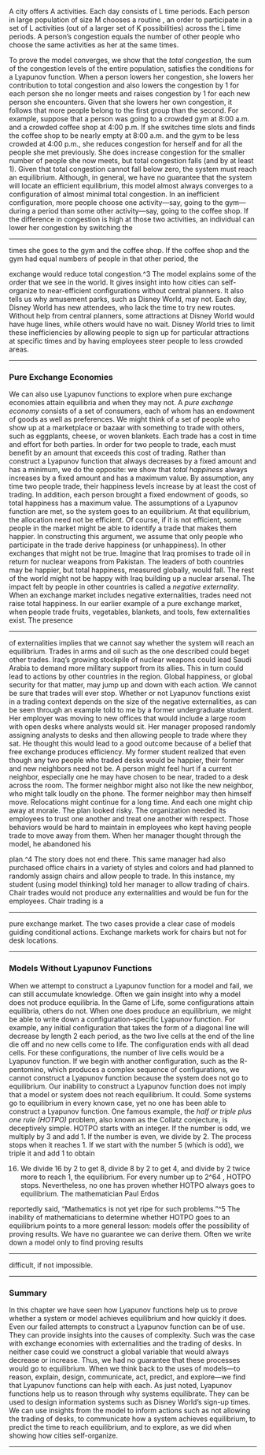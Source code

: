 A city offers A activities. Each day consists of L time periods. Each person in large population of size M chooses a routine , an order to participate in a set of L activities (out of a larger set of K possibilities) across the L time periods. A person’s congestion equals the number of other people who choose the same activities as her at the same times. 

To prove the model converges, we show that the _total congestion,_ the sum of the congestion levels of the entire population, satisfies the conditions for a Lyapunov function. When a person lowers her congestion, she lowers her contribution to total congestion and also lowers the congestion by 1 for each person she no longer meets and raises congestion by 1 for each new person she encounters. Given that she lowers her own congestion, it follows that more people belong to the first group than the second. For example, suppose that a person was going to a crowded gym at 8:00 a.m. and a crowded coffee shop at 4:00 p.m. If she switches time slots and finds the coffee shop to be nearly empty at 8:00 a.m. and the gym to be less crowded at 4:00 p.m., she reduces congestion for herself and for all the people she met previously. She does increase congestion for the smaller number of people she now meets, but total congestion falls (and by at least 1). Given that total congestion cannot fall below zero, the system must reach an equilibrium. Although, in general, we have no guarantee that the system will locate an efficient equilibrium, this model almost always converges to a configuration of almost minimal total congestion. In an inefficient configuration, more people choose one activity—say, going to the gym—during a period than some other activity—say, going to the coffee shop. If the difference in congestion is high at those two activities, an individual can lower her congestion by switching the 

---

times she goes to the gym and the coffee shop. If the coffee shop and the gym had equal numbers of people in that other period, the 

exchange would reduce total congestion.^3 The model explains some of the order that we see in the world. It gives insight into how cities can self-organize to near-efficient configurations without central planners. It also tells us why amusement parks, such as Disney World, may not. Each day, Disney World has new attendees, who lack the time to try new routes. Without help from central planners, some attractions at Disney World would have huge lines, while others would have no wait. Disney World tries to limit these inefficiencies by allowing people to sign up for particular attractions at specific times and by having employees steer people to less crowded areas. 

---

### Pure Exchange Economies 

We can also use Lyapunov functions to explore when pure exchange economies attain equilibria and when they may not. A _pure exchange economy_ consists of a set of consumers, each of whom has an endowment of goods as well as preferences. We might think of a set of people who show up at a marketplace or bazaar with something to trade with others, such as eggplants, cheese, or woven blankets. Each trade has a cost in time and effort for both parties. In order for two people to trade, each must benefit by an amount that exceeds this cost of trading. Rather than construct a Lyapunov function that always decreases by a fixed amount and has a minimum, we do the opposite: we show that _total happiness_ always increases by a fixed amount and has a maximum value. By assumption, any time two people trade, their happiness levels increase by at least the cost of trading. In addition, each person brought a fixed endowment of goods, so total happiness has a maximum value. The assumptions of a Lyapunov function are met, so the system goes to an equilibrium. At that equilibrium, the allocation need not be efficient. Of course, if it is not efficient, some people in the market might be able to identify a trade that makes them happier. In constructing this argument, we assume that only people who participate in the trade derive happiness (or unhappiness). In other exchanges that might not be true. Imagine that Iraq promises to trade oil in return for nuclear weapons from Pakistan. The leaders of both countries may be happier, but total happiness, measured globally, would fall. The rest of the world might not be happy with Iraq building up a nuclear arsenal. The impact felt by people in other countries is called a _negative externality_. When an exchange market includes negative externalities, trades need not raise total happiness. In our earlier example of a pure exchange market, when people trade fruits, vegetables, blankets, and tools, few externalities exist. The presence 

---

of externalities implies that we cannot say whether the system will reach an equilibrium. Trades in arms and oil such as the one described could beget other trades. Iraq’s growing stockpile of nuclear weapons could lead Saudi Arabia to demand more military support from its allies. This in turn could lead to actions by other countries in the region. Global happiness, or global security for that matter, may jump up and down with each action. We cannot be sure that trades will ever stop. Whether or not Lyapunov functions exist in a trading context depends on the size of the negative externalities, as can be seen through an example told to me by a former undergraduate student. Her employer was moving to new offices that would include a large room with open desks where analysts would sit. Her manager proposed randomly assigning analysts to desks and then allowing people to trade where they sat. He thought this would lead to a good outcome because of a belief that free exchange produces efficiency. My former student realized that even though any two people who traded desks would be happier, their former and new neighbors need not be. A person might feel hurt if a current neighbor, especially one he may have chosen to be near, traded to a desk across the room. The former neighbor might also not like the new neighbor, who might talk loudly on the phone. The former neighbor may then himself move. Relocations might continue for a long time. And each one might chip away at morale. The plan looked risky. The organization needed its employees to trust one another and treat one another with respect. Those behaviors would be hard to maintain in employees who kept having people trade to move away from them. When her manager thought through the model, he abandoned his 

plan.^4 The story does not end there. This same manager had also purchased office chairs in a variety of styles and colors and had planned to randomly assign chairs and allow people to trade. In this instance, my student (using model thinking) told her manager to allow trading of chairs. Chair trades would not produce any externalities and would be fun for the employees. Chair trading is a 

---

pure exchange market. The two cases provide a clear case of models guiding conditional actions. Exchange markets work for chairs but not for desk locations. 

---

### Models Without Lyapunov Functions 

When we attempt to construct a Lyapunov function for a model and fail, we can still accumulate knowledge. Often we gain insight into why a model does not produce equilibria. In the Game of Life, some configurations attain equilibria, others do not. When one does produce an equilibrium, we might be able to write down a configuration-specific Lyapunov function. For example, any initial configuration that takes the form of a diagonal line will decrease by length 2 each period, as the two live cells at the end of the line die off and no new cells come to life. The configuration ends with all dead cells. For these configurations, the number of live cells would be a Lyapunov function. If we begin with another configuration, such as the R-pentomino, which produces a complex sequence of configurations, we cannot construct a Lyapunov function because the system does not go to equilibrium. Our inability to construct a Lyapunov function does not imply that a model or system does not reach equilibrium. It could. Some systems go to equilibrium in every known case, yet no one has been able to construct a Lyapunov function. One famous example, the _half or triple plus one rule (HOTPO)_ problem, also known as the Collatz conjecture, is deceptively simple. HOTPO starts with an integer. If the number is odd, we multiply by 3 and add 1. If the number is even, we divide by 2. The process stops when it reaches 1. If we start with the number 5 (which is odd), we triple it and add 1 to obtain 

16. We divide 16 by 2 to get 8, divide 8 by 2 to get 4, and divide by 2 twice more to reach 1, the equilibrium. For every number up to 2^64 , HOTPO stops. Nevertheless, no one has proven whether HOTPO always goes to equilibrium. The mathematician Paul Erdos 

reportedly said, “Mathematics is not yet ripe for such problems.”^5 The inability of mathematicians to determine whether HOTPO goes to an equilibrium points to a more general lesson: models offer the possibility of proving results. We have no guarantee we can derive them. Often we write down a model only to find proving results 

---

difficult, if not impossible. 

---

### Summary 

In this chapter we have seen how Lyapunov functions help us to prove whether a system or model achieves equilibrium and how quickly it does. Even our failed attempts to construct a Lyapunov function can be of use. They can provide insights into the causes of complexity. Such was the case with exchange economies with externalities and the trading of desks. In neither case could we construct a global variable that would always decrease or increase. Thus, we had no guarantee that these processes would go to equilibrium. When we think back to the uses of models—to reason, explain, design, communicate, act, predict, and explore—we find that Lyapunov functions can help with each. As just noted, Lyapunov functions help us to reason through why systems equilibrate. They can be used to design information systems such as Disney World’s sign-up times. We can use insights from the model to inform actions such as not allowing the trading of desks, to communicate how a system achieves equilibrium, to predict the time to reach equilibrium, and to explore, as we did when showing how cities self-organize. 

---